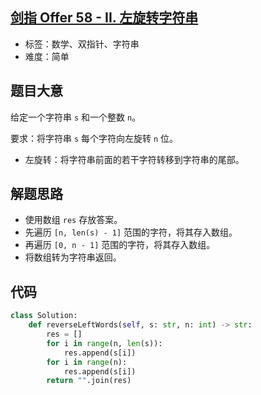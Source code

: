 ## [剑指 Offer 58 - II. 左旋转字符串](https://leetcode-cn.com/problems/zuo-xuan-zhuan-zi-fu-chuan-lcof/)

- 标签：数学、双指针、字符串
- 难度：简单

## 题目大意

给定一个字符串 `s` 和一个整数 `n`。

要求：将字符串 `s` 每个字符向左旋转 `n` 位。

- 左旋转：将字符串前面的若干字符转移到字符串的尾部。

## 解题思路

- 使用数组 `res` 存放答案。
- 先遍历 `[n, len(s) - 1]` 范围的字符，将其存入数组。
- 再遍历 `[0, n - 1]` 范围的字符，将其存入数组。
- 将数组转为字符串返回。

## 代码

```Python
class Solution:
    def reverseLeftWords(self, s: str, n: int) -> str:
        res = []
        for i in range(n, len(s)):
            res.append(s[i])
        for i in range(n):
            res.append(s[i])
        return "".join(res)
```

